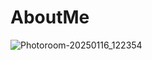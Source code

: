 # AboutMe
![Photoroom-20250116_122354](https://github.com/user-attachments/assets/a88f6f72-2e56-44b5-806b-2814330f3c80)
